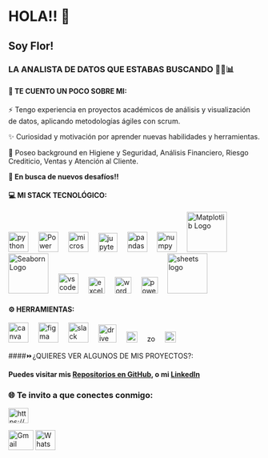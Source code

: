 # HOLA!! 👋 
## Soy Flor! 
### LA ANALISTA DE DATOS QUE ESTABAS BUSCANDO 👩‍💻📊

#### 👩 TE CUENTO UN POCO SOBRE MI:

⚡ Tengo experiencia en proyectos académicos de análisis y visualización de datos, aplicando metodologías ágiles con scrum.  

✨ Curiosidad y motivación por aprender nuevas habilidades y herramientas.

💯 Poseo background en Higiene y Seguridad, Análisis Financiero, Riesgo Crediticio, Ventas y Atención al Cliente.

**🚀 En busca de nuevos desafíos!!**  

#### 💻 MI STACK TECNOLÓGICO:  

<div align="left">
<img src="https://cdn.jsdelivr.net/gh/devicons/devicon/icons/python/python-original.svg" height="40" alt="python logo"  />
<img width="12" />
<img src="https://powerbi.microsoft.com/pictures/application-logos/svg/powerbi.svg" alt="Power BI Logo" width="40">
<img width="12" />
<img src="https://cdn.worldvectorlogo.com/logos/microsoft-sql-server-1.svg" height="40" alt="microsoftsqlserver logo"  />
<img width="12" />
<img src="https://upload.wikimedia.org/wikipedia/commons/thumb/3/38/Jupyter_logo.svg/1200px-Jupyter_logo.svg.png"  alt="jupyter logo" width="38">
<img width="12" />
<img src="https://cdn.jsdelivr.net/gh/devicons/devicon/icons/pandas/pandas-original.svg" height="40" alt="pandas logo"  />
<img width="12" />
<img src="https://cdn.jsdelivr.net/gh/devicons/devicon/icons/numpy/numpy-original.svg" height="40" alt="numpy logo"  />
<img width="12" />
<img src="https://matplotlib.org/_static/logo2.svg" alt="Matplotlib Logo" width="80">
<img width="12" />
<img src="https://seaborn.pydata.org/_static/logo-wide-lightbg.svg" alt="Seaborn Logo" width="80">
<img width="12" />
<img src="https://cdn.jsdelivr.net/gh/devicons/devicon/icons/vscode/vscode-original.svg" height="40" alt="vscode logo"  />
<img width="12" />
<img src="https://cdn.worldvectorlogo.com/logos/excel-4.svg" alt="excel logo" width="33">
<img width="12" />
<img src="https://cdn.worldvectorlogo.com/logos/microsoft-word-2013-logo.svg" alt="word logo" width="33">
<img width="12" />
<img src="https://cdn.worldvectorlogo.com/logos/powerpoint-2.svg" alt="powerpoint logo" width="33">
<img width="12" />
<img src="https://cdn.worldvectorlogo.com/logos/google-sheets-full-logo-1.svg" alt="sheets logo" width="80">
</div>

#### ⚙️ HERRAMIENTAS:

<div align="left">
<img src="https://cdn.jsdelivr.net/gh/devicons/devicon/icons/canva/canva-original.svg" height="40" alt="canva logo"  />
<img width="12" />
<img src="https://cdn.jsdelivr.net/gh/devicons/devicon/icons/figma/figma-original.svg" height="40" alt="figma logo"  />
<img width="12" />
<img src="https://cdn.jsdelivr.net/gh/devicons/devicon/icons/slack/slack-original.svg" height="40" alt="slack logo"  />
<img width="12" />
<img src="https://cdn.worldvectorlogo.com/logos/drive-new-logo-1.svg" height="36" alt="drive logo"  />
<img width="12" />
<img src="https://cdn.worldvectorlogo.com/logos/discord-logo-1.svg" height="22" alt="discord logo"  />
<img width="12" />
<img src="https://cdn.worldvectorlogo.com/logos/zoom-communications-logo-1.svg" height="16" alt="zoom logo"  />
<img width="12" />
<img src="https://cdn.worldvectorlogo.com/logos/meet-logo.svg" height="22" alt="meet logo"  />
</div>

####⏩¿QUIERES VER ALGUNOS DE MIS PROYECTOS?:

**Puedes visitar mis [Repositorios en GitHub](https://github.com/MFlorenciaLoCascio?tab=repositories "REPOSITORIOS"), o mi [LinkedIn](https://www.linkedin.com/in/maria-florencia-lo-cascio/ "LINKEDIN")**


<h3 align="left">🌐 Te invito a que conectes conmigo:</h3>
<p align="left">
<a href="https://linkedin.com/in/https://www.linkedin.com/in/mar%c3%ada-florencia-l-58a023126/" target="blank"><img align="center" src="https://raw.githubusercontent.com/rahuldkjain/github-profile-readme-generator/master/src/images/icons/Social/linked-in-alt.svg" alt="https://www.linkedin.com/in/mar%c3%ada-florencia-l-58a023126/" height="30" width="40" /></a>
</p> <a <a href="mailto:florlocascio5@gmail.com" target="_blank">
  <img src="https://cdn.worldvectorlogo.com/logos/gmail.svg" alt="Gmail" height="40" width="50" /></a>
<a href="https://wa.me/+5492613672872" target="_blank">
  <img src="https://upload.wikimedia.org/wikipedia/commons/thumb/6/6b/WhatsApp.svg/1200px-WhatsApp.svg.png" alt="WhatsApp" height="40" width="40">
</a>
